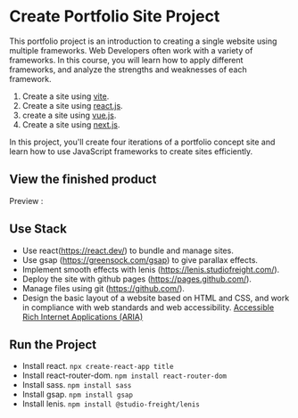# Create Portfolio Site Project

This portfolio project is an introduction to creating a single website using multiple frameworks.
Web Developers often work with a variety of frameworks.
In this course, you will learn how to apply different frameworks, 
and analyze the strengths and weaknesses of each framework.

1. Create a site using [vite](https://github.com/Sol-Data/Portfolio-Site-Vite). 
2. Create a site using [react.js](https://github.com/Sol-Data/Portfolio-Site-React). 
3. create a site using [vue.js](https://github.com/Sol-Data/Portfolio-Site-Vue).
4. Create a site using [next.js](https://github.com/Sol-Data/Portfolio-Site-Next).

In this project, you'll create four iterations of a portfolio concept site and learn how to use JavaScript frameworks to create sites efficiently.

## View the finished product 
Preview :

## Use Stack

- Use react(https://react.dev/) to bundle and manage sites.
- Use gsap (https://greensock.com/gsap) to give parallax effects.
- Implement smooth effects with lenis (https://lenis.studiofreight.com/).
- Deploy the site with github pages (https://pages.github.com/).
- Manage files using git (https://github.com/).
- Design the basic layout of a website based on HTML and CSS, and work in compliance with web standards and web accessibility. [Accessible Rich Internet Applications (ARIA)](https://developer.mozilla.org/en-US/docs/Web/Accessibility/ARIA/Roles)

## Run the Project
- Install react. `npx create-react-app title`
- Install react-router-dom. `npm install react-router-dom`
- Install sass. `npm install sass`
- Install gsap. `npm install gsap`
- Install lenis. `npm install @studio-freight/lenis`
